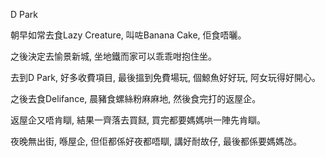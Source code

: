 D Park

朝早如常去食Lazy Creature, 叫咗Banana Cake, 佢食唔曬。

之後決定去愉景新城, 坐地鐵而家可以乖乖咁抱住坐。

去到D Park, 好多收費項目, 最後搵到免費場玩, 個鯨魚好好玩, 阿女玩得好開心。

之後去食Delifance, 晨豬食螺絲粉麻麻地, 然後食完打的返屋企。

返屋企又唔肯瞓, 結果一齊落去買餸, 買完都要媽媽哄一陣先肯瞓。

夜晚無出街, 喺屋企, 但佢都係好夜都唔瞓, 講好耐故仔, 最後都係要媽媽氹。
